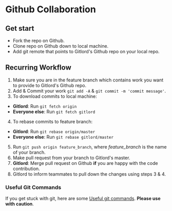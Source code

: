# Github Collaboration

## Get start

- Fork the repo on Github.
- Clone repo on Github down to local machine.
- Add git remote that points to Gitlord's Github repo on your local repo.

## Recurring Workflow

1. Make sure you are in the feature branch which contains work you want to provide to Gitlord's Github repo.
2. Add & Commit your work `git add -A` & `git commit -m 'commit message'`.
3. To download commits to local machine:

- **Gitlord**: Run `git fetch origin`
- **Everyone else**: Run `git fetch gitlord`

4. To rebase commits to feature branch:

- **Gitlord**: Run `git rebase origin/master`
- **Everyone else**: Run `git rebase gitlord/master`

5. Run `git push origin feature_branch`, where _feature_branch_ is the name of your branch.
6. Make pull request from your branch to Gitlord's master.
7. **Gitlord**: Merge pull request on Github **if** you are happy with the code contribution.
8. Gitlord to inform teammates to pull down the changes using steps 3 & 4.

### Useful Git Commands

If you get stuck with git, here are some [Useful git commands](https://gist.github.com/kasun-maldeni/2ba7b04c05d66d47c0d3b15ba27b18d3). **Please use with caution**.
